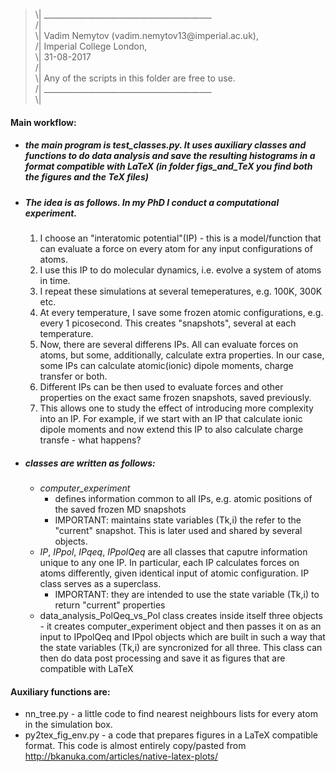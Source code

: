 <blockquote>
  <p>\| __________________________________________
    <br>/| 
    <br>\| Vadim Nemytov (vadim.nemytov13@imperial.ac.uk),
    <br>/| Imperial College London,
    <br>\| 31-08-2017
    <br>/|
    <br>\| Any of the scripts in this folder are free to use.
    <br>/| __________________________________________
    <br>\|
  </p>
</blockquote>

#### Main workflow:
- ##### the main program is test_classes.py. It uses auxiliary classes and functions to do data analysis and save the resulting histograms in a format compatible with LaTeX (in folder figs_and_TeX you find both the figures and the TeX files)
- ##### The idea is as follows. In my PhD I conduct a computational experiment.
  1. I choose an "interatomic potential"(IP) - this is a model/function that can evaluate a force on every atom for any input configurations of atoms.
  2. I use this IP to do molecular dynamics, i.e. evolve a system of atoms in time.
  3. I repeat these simulations at several temeperatures, e.g. 100K, 300K etc.
  4. At every temperature, I save some frozen atomic configurations, e.g. every 1 picosecond. This creates "snapshots", several at each temperature.
  5. Now, there are several differens IPs. All can evaluate forces on atoms, but some, additionally, calculate extra properties. In our case, some IPs can calculate atomic(ionic) dipole moments, charge transfer or both.
  6. Different IPs can be then used to evaluate forces and other properties on the exact same frozen snapshots, saved previously.
  7. This allows one to study the effect of introducing more complexity into an IP. For example, if we start with an IP that calculate ionic dipole moments and now extend this IP to also calculate charge transfe - what happens?
- ##### classes are written as follows:
  * *computer_experiment* 
    - defines information common to all IPs, e.g. atomic positions of the saved frozen MD snapshots
    - IMPORTANT: maintains state variables (Tk,i) the refer to the "current" snapshot. This is later used and shared by several objects.
  * *IP*, *IPpol*, *IPqeq*, *IPpolQeq* are all classes that caputre information unique to any one IP. In particular, each IP calculates forces on atoms differently, given identical input of atomic configuration. IP class serves as a superclass.
    - IMPORTANT: they are intended to use the state variable (Tk,i) to return "current" properties
  * data_analysis_PolQeq_vs_Pol class creates inside itself three objects - it creates computer_experiment object and then passes it on as an input to IPpolQeq and IPpol objects which are built in such a way that the state variables (Tk,i) are syncronized for all three. This class can then do data post processing and save it as figures that are compatible with LaTeX

#### Auxiliary functions are:
- nn_tree.py - a little code to find nearest neighbours lists for every atom in the simulation box.
- py2tex_fig_env.py - a code that prepares figures in a LaTeX compatible format. This code is almost entirely copy/pasted from http://bkanuka.com/articles/native-latex-plots/
